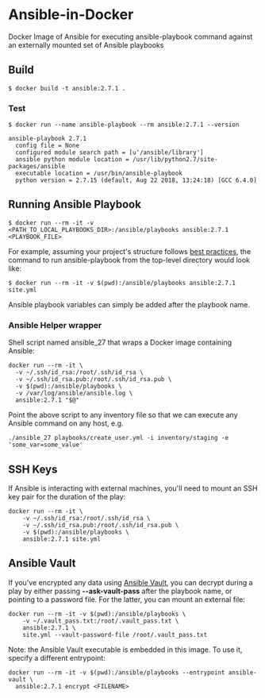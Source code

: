 # Ansible-in-Docker
Docker Image of Ansible for executing ansible-playbook command against an externally mounted set of Ansible playbooks 

## Build

```
$ docker build -t ansible:2.7.1 .
```

### Test

```
$ docker run --name ansible-playbook --rm ansible:2.7.1 --version

ansible-playbook 2.7.1
  config file = None
  configured module search path = [u'/ansible/library']
  ansible python module location = /usr/lib/python2.7/site-packages/ansible
  executable location = /usr/bin/ansible-playbook
  python version = 2.7.15 (default, Aug 22 2018, 13:24:18) [GCC 6.4.0]
```

## Running Ansible Playbook

```
$ docker run --rm -it -v <PATH_TO_LOCAL_PLAYBOOKS_DIR>:/ansible/playbooks ansible:2.7.1 <PLAYBOOK_FILE>
```

For example, assuming your project's structure follows [best practices](http://docs.ansible.com/ansible/playbooks_best_practices.html#directory-layout), the command to run ansible-playbook from the top-level directory would look like:

```
$ docker run --rm -it -v $(pwd):/ansible/playbooks ansible:2.7.1 site.yml
```

Ansible playbook variables can simply be added after the playbook name.

### Ansible Helper wrapper

Shell script named ansible_27 that wraps a Docker image containing Ansible:

```
docker run --rm -it \
  -v ~/.ssh/id_rsa:/root/.ssh/id_rsa \
  -v ~/.ssh/id_rsa.pub:/root/.ssh/id_rsa.pub \
  -v $(pwd):/ansible/playbooks \
  -v /var/log/ansible/ansible.log \
  ansible:2.7.1 "$@"
```


Point the above script to any inventory file so that we can execute any Ansible command on any host, e.g.

```
./ansible_27 playbooks/create_user.yml -i inventory/staging -e 'some_var=some_value'
```

## SSH Keys

If Ansible is interacting with external machines, you'll need to mount an SSH key pair for the duration of the play:

```
docker run --rm -it \
    -v ~/.ssh/id_rsa:/root/.ssh/id_rsa \
    -v ~/.ssh/id_rsa.pub:/root/.ssh/id_rsa.pub \
    -v $(pwd):/ansible/playbooks \
    ansible:2.7.1 site.yml
```

## Ansible Vault

If you've encrypted any data using [Ansible Vault](http://docs.ansible.com/ansible/playbooks_vault.html), you can decrypt during a play by either passing **--ask-vault-pass** after the playbook name, or pointing to a password file. For the latter, you can mount an external file:

```
docker run --rm -it -v $(pwd):/ansible/playbooks \
    -v ~/.vault_pass.txt:/root/.vault_pass.txt \
    ansible:2.7.1 \
    site.yml --vault-password-file /root/.vault_pass.txt
```                    

Note: the Ansible Vault executable is embedded in this image. To use it, specify a different entrypoint:

```
docker run --rm -it -v $(pwd):/ansible/playbooks --entrypoint ansible-vault \
  ansible:2.7.1 encrypt <FILENAME>
```













